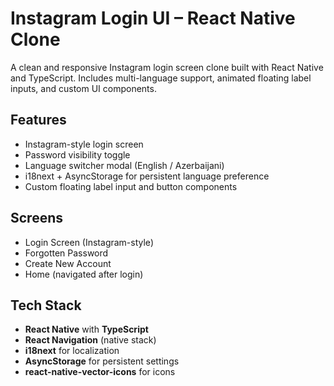 # Instagram Login UI – React Native Clone

A clean and responsive Instagram login screen clone built with React Native and TypeScript. Includes multi-language support, animated floating label inputs, and custom UI components.

##  Features

- Instagram-style login screen
- Password visibility toggle
- Language switcher modal (English / Azerbaijani)
- i18next + AsyncStorage for persistent language preference
- Custom floating label input and button components

##  Screens

- Login Screen (Instagram-style)
- Forgotten Password
- Create New Account
- Home (navigated after login)

##  Tech Stack

- **React Native** with **TypeScript**
- **React Navigation** (native stack)
- **i18next** for localization
- **AsyncStorage** for persistent settings
- **react-native-vector-icons** for icons

